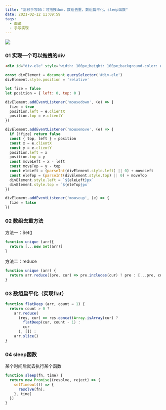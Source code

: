 ```yaml
---
title: "高频手写05：可拖拽dom，数组去重，数组扁平化，sleep函数"
date: 2021-02-12 11:09:59
tags:
  - 面试
  - 手写实现
---
```


<img class="banner-pic" src="http://oss.slybootslion.com/blog/v2-07a634052d94061a9ed8aefaf3b97b0a_r.jpg?x-oss-process=image/auto-orient,1/quality,q_80/watermark,text_c2x5Ym9vdHNsaW9u,color_ffffff,size_40,shadow_70,t_74,x_10,y_10"/>

<!--banner-pic|sticker|content-img|content-img-half-->

### 01 实现一个可以拖拽的div

```html
<div id="div-ele" style="width: 100px;height: 100px;background-color: #c00;"></div>
```

```js
const divElement = document.querySelector('#div-ele')
divElement.style.position = 'relative'

let fize = false
let position = { left: 0, top: 0 }

divElement.addEventListener('mousedown', (e) => {
  fize = true
  position.left = e.clientX
  position.top = e.clientY
})

divElement.addEventListener('mousemove', (e) => {
  if (!fize) return false
  const { top, left } = position
  const x = e.clientX
  const y = e.clientY
  position.left = x
  position.top = y
  const moveLeft = x - left
  const moveTop = y - top
  const eleLeft = (parseInt(divElement.style.left) || 0) + moveLeft
  const eleTop = (parseInt(divElement.style.top) || 0) + moveTop
  divElement.style.left = `${eleLeft}px`
  divElement.style.top = `${eleTop}px`
})

divElement.addEventListener('mouseup', (e) => {
  fize = false
})
```

### 02 数组去重方法

方法一：Set()
```js
function unique (arr){
  return [...new Set(arr)]
}
```

方法二：reduce
```js
function unique (arr) {
  return arr.reduce((pre, cur) => pre.includes(cur) ? pre : [...pre, cur], [])
}
```

<!-- more -->

### 03 数组扁平化（实现flat）

```js
function flatDeep (arr, count = 1) {
  return count > 0 ?
    arr.reduce(
      (res, cur) => res.concat(Array.isArray(cur) ?
        flatDeep(cur, count - 1) :
        cur
      ), []) :
    arr.slice()
}
```

### 04 sleep函数

某个时间后就去执行某个函数

```js
function sleep(fn, time) {
  return new Promise((resolve, reject) => {
    setTimeout(() => {
      resolve(fn);
    }, time)
  })
}
```

